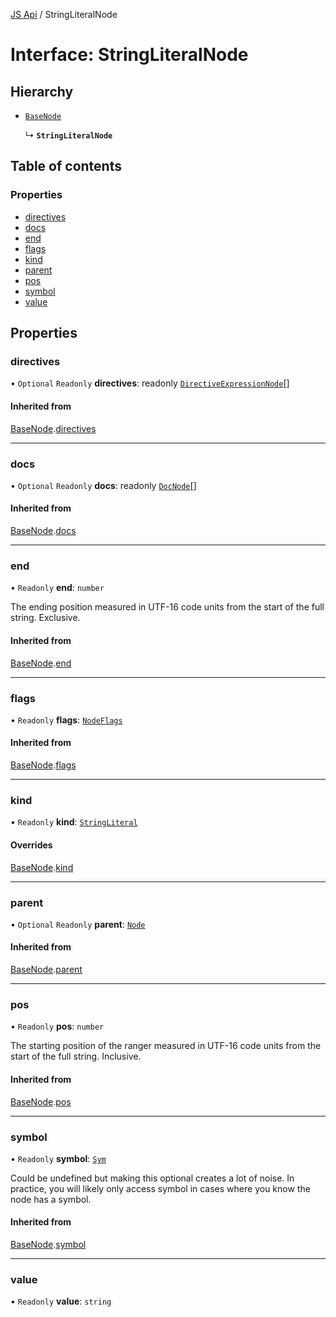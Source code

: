 [JS Api](../index.md) / StringLiteralNode

# Interface: StringLiteralNode

## Hierarchy

- [`BaseNode`](BaseNode.md)

  ↳ **`StringLiteralNode`**

## Table of contents

### Properties

- [directives](StringLiteralNode.md#directives)
- [docs](StringLiteralNode.md#docs)
- [end](StringLiteralNode.md#end)
- [flags](StringLiteralNode.md#flags)
- [kind](StringLiteralNode.md#kind)
- [parent](StringLiteralNode.md#parent)
- [pos](StringLiteralNode.md#pos)
- [symbol](StringLiteralNode.md#symbol)
- [value](StringLiteralNode.md#value)

## Properties

### directives

• `Optional` `Readonly` **directives**: readonly [`DirectiveExpressionNode`](DirectiveExpressionNode.md)[]

#### Inherited from

[BaseNode](BaseNode.md).[directives](BaseNode.md#directives)

___

### docs

• `Optional` `Readonly` **docs**: readonly [`DocNode`](DocNode.md)[]

#### Inherited from

[BaseNode](BaseNode.md).[docs](BaseNode.md#docs)

___

### end

• `Readonly` **end**: `number`

The ending position measured in UTF-16 code units from the start of the
full string. Exclusive.

#### Inherited from

[BaseNode](BaseNode.md).[end](BaseNode.md#end)

___

### flags

• `Readonly` **flags**: [`NodeFlags`](../enums/NodeFlags.md)

#### Inherited from

[BaseNode](BaseNode.md).[flags](BaseNode.md#flags)

___

### kind

• `Readonly` **kind**: [`StringLiteral`](../enums/SyntaxKind.md#stringliteral)

#### Overrides

[BaseNode](BaseNode.md).[kind](BaseNode.md#kind)

___

### parent

• `Optional` `Readonly` **parent**: [`Node`](../index.md#node)

#### Inherited from

[BaseNode](BaseNode.md).[parent](BaseNode.md#parent)

___

### pos

• `Readonly` **pos**: `number`

The starting position of the ranger measured in UTF-16 code units from the
start of the full string. Inclusive.

#### Inherited from

[BaseNode](BaseNode.md).[pos](BaseNode.md#pos)

___

### symbol

• `Readonly` **symbol**: [`Sym`](Sym.md)

Could be undefined but making this optional creates a lot of noise. In practice,
you will likely only access symbol in cases where you know the node has a symbol.

#### Inherited from

[BaseNode](BaseNode.md).[symbol](BaseNode.md#symbol)

___

### value

• `Readonly` **value**: `string`
